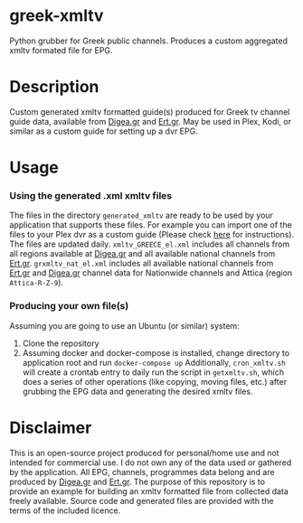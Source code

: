 # greek-xmltv
Python grubber for Greek public channels. Produces a custom aggregated xmltv formated file for EPG.

# Description
Custom generated xmltv formatted guide(s) produced for Greek tv channel guide data, available from [Digea.gr][digeagr
] and [Ert.gr][ertgr]. May be used in Plex, Kodi, or similar as a custom guide for setting up a dvr EPG.

# Usage
### Using the generated .xml xmltv files
The files in the directory `generated_xmltv` are ready to be used by your application that supports these files. For
 example you can import one of the files to your Plex dvr as a custom guide (Please check [here][Plexguide] for
  instructions). The files are updated daily. `xmltv_GREECE_el.xml` includes all channels from all regions available
   at [Digea.gr][digeagr] and all available national channels from [Ert.gr][ertgr]. `grxmltv_nat_el.xml` includes all
    available national channels from [Ert.gr][ertgr] and [Digea.gr][digeagr] channel data for Nationwide channels and
     Attica (region `Attica-R-Z-9`).
### Producing your own file(s)
Assuming you are going to use an Ubuntu (or similar) system:
1. Clone the repository
2. Assuming docker and docker-compose is installed, change directory to application root and run
```docker-compose up```
Additionally, `cron_xmltv.sh` will create a crontab entry to daily run the script in `getxmltv.sh`, which does a
 series of other operations (like copying, moving files, etc.) after grubbing the EPG data and generating the desired
  xmltv files.

# Disclaimer
This is an open-source project produced for personal/home use and not intended for commercial use. I do not own
 any of the  data used or gathered by the application. All EPG, channels, programmes data belong and are produced by
  [Digea.gr][digeagr] and [Ert.gr][ertgr]. The purpose of this repository is to provide an example for building an
  xmltv formatted file from collected data freely available. Source code and generated files are provided with the
   terms of the included licence.


[Plexguide]: https://support.plex.tv/articles/using-an-xmltv-guide/
[digeagr]: https://www.digea.gr/EPG/
[ertgr]: https://program.ert.gr/